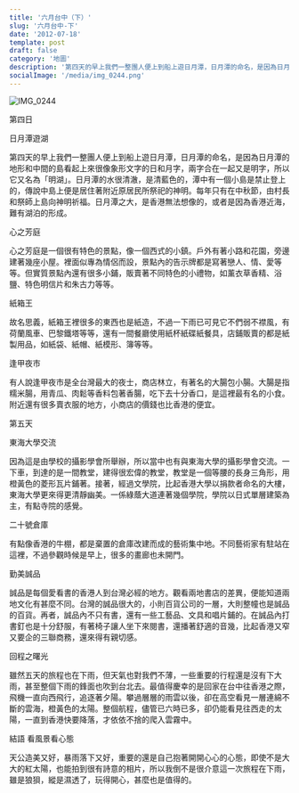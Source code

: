 ```yaml
---
title: '六月台中（下）'
slug: '六月台中-下'
date: '2012-07-18'
template: post
draft: false
category: '地圖'
description: '第四天的早上我們一整團人便上到船上遊日月潭，日月潭的命名，是因為日月潭的地形和中間的島看起上來很像象形文字的日和月字，兩字合在一起又是明字，所以它又名為「明湖」。'
socialImage: '/media/img_0244.png'
---
```


![IMG_0244](/media/img_0244.png)

第四日

日月潭遊湖

第四天的早上我們一整團人便上到船上遊日月潭，日月潭的命名，是因為日月潭的地形和中間的島看起上來很像象形文字的日和月字，兩字合在一起又是明字，所以它又名為「明湖」。日月潭的水很清澈，是清藍色的，潭中有一個小島是禁止登上的，傳說中島上便是居住著附近原居民所祭祀的神明。每年只有在中秋節，由村長和祭師上島向神明祈福。日月潭之大，是香港無法想像的，或者是因為香港近海，難有湖泊的形成。

心之芳庭

心之芳庭是一個很有特色的景點，像一個西式的小鎮。戶外有著小路和花園，旁邊建著幾座小屋。裡面似專為情侶而設，景點內的告示牌都是寫著戀人、情、愛等等。但實質景點內還有很多小鋪，販賣著不同特色的小禮物，如薰衣草香精、浴鹽、特色明信片和朱古力等等。

紙箱王

故名思義，紙箱王裡很多的東西也是紙造，不過一下雨已可見它不們弱不襟風，有荷蘭風車、巴黎鐵塔等等，還有一間餐廳使用紙杯紙碟紙餐具，店鋪販賣的都是紙製用品，如紙袋、紙帽、紙模形、簿等等。

逢甲夜市

有人說逢甲夜市是全台灣最大的夜士，商店林立，有著名的大腸包小腸。大腸是指糯米腸，用青瓜、肉鬆等香料包著香腸，吃下去十分香口，是這裡最有名的小食。附近還有很多賣衣服的地方，小商店的價錢也比香港的便宜。

第五天

東海大學交流

因為這是由學校的攝影學會所舉辦，所以當中也有與東海大學的攝影學會交流。一下車，到達的是一間教堂，建得很宏偉的教堂，教堂是一個等腰的長身三角形，用橙黃色的菱形瓦片鋪著。接著，經過文學院，比起香港大學以捐款者命名的大樓，東海大學更來得更清靜幽美。一係綠蔭大道連著幾個學院，學院以日式單層建築為主，有點寺院的感覺。

二十號倉庫

有點像香港的牛棚，都是棄置的倉庫改建而成的藝術集中地。不同藝術家有駐站在這裡，不過參觀時候是早上，很多的畫廊也未開門。

勤美誠品

誠品是每個愛看書的香港人到台灣必經的地方。觀看兩地書店的差異，便能知道兩地文化有甚麼不同。台灣的誠品很大的，小則百貨公司的一層，大則整幢也是誠品的百貨。再者，誠品內不只有書，還有一些工藝品、文具和唱片鋪的。在誠品內打書釘也是十分舒服，有著椅子讓人坐下來閱書，還播著舒適的音幾，比起香港又窄又要企的三聯商務，還來得有親切感。

回程之曙光

雖然五天的旅程也在下雨，但天氣也對我們不薄，一些重要的行程還是沒有下大雨，甚至整個下雨的鋒面也吹到台北去。最值得慶幸的是回家在台中往香港之際，飛機一直向西飛行，追逐著夕陽。攀過層層的雨雲以後，卻在高空看見一層連綿不斷的雲海，橙黃色的太陽。整個航程，儘管已六時已多，卻仍能看見往西走的太陽，一直到香港快要降落，才依依不捨的爬入雲霧中。

結語 看風景看心態

天公造美又好，暴雨落下又好，重要的還是自己抱著開開心心的心態，即使不是大大的紅太陽，也能拍到很有詩意的相片，所以我倒不是很介意這一次旅程在下雨，雖是狼狽，縱是濕透了，玩得開心，甚麼也是值得的。
